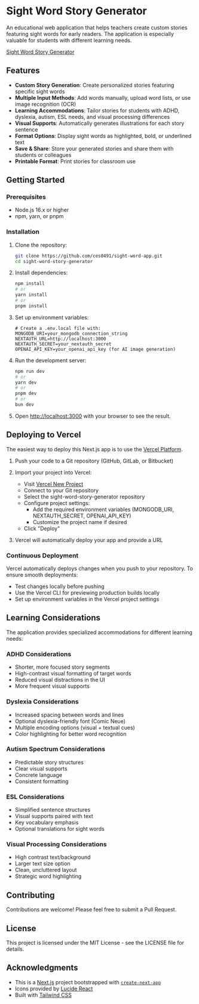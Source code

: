 # Sight Word Story Generator

An educational web application that helps teachers create custom stories featuring sight words for early readers. The application is especially valuable for students with different learning needs.

[Sight Word Story Generator](https://sight-word-app.vercel.app/)

## Features

- **Custom Story Generation**: Create personalized stories featuring specific sight words
- **Multiple Input Methods**: Add words manually, upload word lists, or use image recognition (OCR)
- **Learning Accommodations**: Tailor stories for students with ADHD, dyslexia, autism, ESL needs, and visual processing differences
- **Visual Supports**: Automatically generates illustrations for each story sentence
- **Format Options**: Display sight words as highlighted, bold, or underlined text
- **Save & Share**: Store your generated stories and share them with students or colleagues
- **Printable Format**: Print stories for classroom use

## Getting Started

### Prerequisites

- Node.js 16.x or higher
- npm, yarn, or pnpm

### Installation

1. Clone the repository:
   ```bash
   git clone https://github.com/ces0491/sight-word-app.git
   cd sight-word-story-generator
   ```

2. Install dependencies:
   ```bash
   npm install
   # or
   yarn install
   # or
   pnpm install
   ```

3. Set up environment variables:
   ```
   # Create a .env.local file with:
   MONGODB_URI=your_mongodb_connection_string
   NEXTAUTH_URL=http://localhost:3000
   NEXTAUTH_SECRET=your_nextauth_secret
   OPENAI_API_KEY=your_openai_api_key (for AI image generation)
   ```

4. Run the development server:
   ```bash
   npm run dev
   # or
   yarn dev
   # or
   pnpm dev
   # or
   bun dev
   ```

5. Open [http://localhost:3000](http://localhost:3000) with your browser to see the result.

## Deploying to Vercel

The easiest way to deploy this Next.js app is to use the [Vercel Platform](https://vercel.com/new?utm_medium=default-template&filter=next.js&utm_source=create-next-app&utm_campaign=create-next-app-readme).

1. Push your code to a Git repository (GitHub, GitLab, or Bitbucket)
2. Import your project into Vercel:
   - Visit [Vercel New Project](https://vercel.com/new)
   - Connect to your Git repository
   - Select the sight-word-story-generator repository
   - Configure project settings:
     - Add the required environment variables (MONGODB_URI, NEXTAUTH_SECRET, OPENAI_API_KEY)
     - Customize the project name if desired
   - Click "Deploy"

3. Vercel will automatically deploy your app and provide a URL

### Continuous Deployment

Vercel automatically deploys changes when you push to your repository. To ensure smooth deployments:
- Test changes locally before pushing
- Use the Vercel CLI for previewing production builds locally
- Set up environment variables in the Vercel project settings

## Learning Considerations

The application provides specialized accommodations for different learning needs:

### ADHD Considerations
- Shorter, more focused story segments
- High-contrast visual formatting of target words
- Reduced visual distractions in the UI
- More frequent visual supports

### Dyslexia Considerations
- Increased spacing between words and lines
- Optional dyslexia-friendly font (Comic Neue)
- Multiple encoding options (visual + textual cues)
- Color highlighting for better word recognition

### Autism Spectrum Considerations
- Predictable story structures
- Clear visual supports
- Concrete language
- Consistent formatting

### ESL Considerations
- Simplified sentence structures
- Visual supports paired with text
- Key vocabulary emphasis
- Optional translations for sight words

### Visual Processing Considerations
- High contrast text/background
- Larger text size option
- Clean, uncluttered layout
- Strategic word highlighting

## Contributing

Contributions are welcome! Please feel free to submit a Pull Request.

## License

This project is licensed under the MIT License - see the LICENSE file for details.

## Acknowledgments

- This is a [Next.js](https://nextjs.org/) project bootstrapped with [`create-next-app`](https://nextjs.org/docs/pages/api-reference/create-next-app)
- Icons provided by [Lucide React](https://lucide.dev/)
- Built with [Tailwind CSS](https://tailwindcss.com/)
